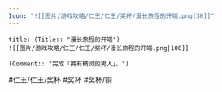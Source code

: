```yaml
---
Icon: "![[图片/游戏攻略/仁王/仁王/奖杯/漫长旅程的开端.png|30]]"
---
```

```ad-common-bronze-trophy
title: (Title:: "漫长旅程的开端")
![[图片/游戏攻略/仁王/仁王/奖杯/漫长旅程的开端.png|100]]

(Comment:: "完成「拥有精灵的男人」。")
```

#仁王/仁王/奖杯 #奖杯 #奖杯/铜
